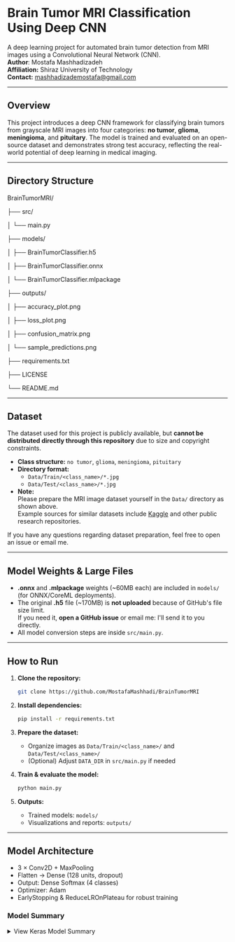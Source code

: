# Brain Tumor MRI Classification Using Deep CNN

A deep learning project for automated brain tumor detection from MRI images using a Convolutional Neural Network (CNN).  
**Author**: Mostafa Mashhadizadeh  
**Affiliation:** Shiraz University of Technology  
**Contact:** mashhadizademostafa@gmail.com

---

## Overview

This project introduces a deep CNN framework for classifying brain tumors from grayscale MRI images into four categories: **no tumor**, **glioma**, **meningioma**, and **pituitary**. The model is trained and evaluated on an open-source dataset and demonstrates strong test accuracy, reflecting the real-world potential of deep learning in medical imaging.

---

## Directory Structure

BrainTumorMRI/

├── src/

│ └── main.py

├── models/

│ ├── BrainTumorClassifier.h5

│ ├── BrainTumorClassifier.onnx

│ └── BrainTumorClassifier.mlpackage

├── outputs/

│ ├── accuracy_plot.png

│ ├── loss_plot.png

│ ├── confusion_matrix.png

│ └── sample_predictions.png

├── requirements.txt

├── LICENSE

└── README.md

---

## Dataset

The dataset used for this project is publicly available, but **cannot be distributed directly through this repository** due to size and copyright constraints.

- **Class structure:** `no tumor`, `glioma`, `meningioma`, `pituitary`
- **Directory format:**
    - `Data/Train/<class_name>/*.jpg`
    - `Data/Test/<class_name>/*.jpg`
- **Note:**  
  Please prepare the MRI image dataset yourself in the `Data/` directory as shown above.  
  Example sources for similar datasets include [Kaggle](https://www.kaggle.com/) and other public research repositories.

If you have any questions regarding dataset preparation, feel free to open an issue or email me.

---

## Model Weights & Large Files

- **.onnx** and **.mlpackage** weights (~60MB each) are included in `models/` (for ONNX/CoreML deployments).
- The original **.h5** file (~170MB) is **not uploaded** because of GitHub's file size limit.  
  If you need it, **open a GitHub issue** or email me: I'll send it to you directly.
- All model conversion steps are inside `src/main.py`.

---

## How to Run

1. **Clone the repository:**
    ```bash cd BrainTumorMRI
    git clone https://github.com/MostafaMashhadi/BrainTumorMRI
    ```

2. **Install dependencies:**
    ```bash cd BrainTumorMRI
    pip install -r requirements.txt
    ```

3. **Prepare the dataset:**
    - Organize images as `Data/Train/<class_name>/` and `Data/Test/<class_name>/`
    - (Optional) Adjust `DATA_DIR` in `src/main.py` if needed

4. **Train & evaluate the model:**
    ```bash cd src
    python main.py
    ```

5. **Outputs:**
    - Trained models: `models/`
    - Visualizations and reports: `outputs/`

---

## Model Architecture

- 3 × Conv2D + MaxPooling
- Flatten → Dense (128 units, dropout)
- Output: Dense Softmax (4 classes)
- Optimizer: Adam
- EarlyStopping & ReduceLROnPlateau for robust training

### Model Summary

<details>
<summary>View Keras Model Summary</summary>
Model: "sequential"
```
_________________________________________________________________
 Layer (type)                Output Shape              Param #
_________________________________________________________________
 conv2d (Conv2D)             (None, 254, 254, 32)      320

 max_pooling2d (MaxPooling2D  (None, 127, 127, 32)     0
 )

 conv2d_1 (Conv2D)           (None, 125, 125, 64)      18496

 max_pooling2d_1 (MaxPooling  (None, 62, 62, 64)       0
 2D)

 conv2d_2 (Conv2D)           (None, 60, 60, 128)       73856

 max_pooling2d_2 (MaxPooling  (None, 30, 30, 128)      0
 2D)

 flatten (Flatten)           (None, 115200)            0

 dense (Dense)               (None, 128)               14745728

 dropout (Dropout)           (None, 128)               0

 dense_1 (Dense)             (None, 4)                 516
_________________________________________________________________
Total params: 14,838,916
Trainable params: 14,838,916
Non-trainable params: 0
_________________________________________________________________
```
</details>

---

## Results

### Training & Validation Accuracy

![Accuracy Curve - Training and Validation](outputs/accuracy_plot.png)

### Training & Validation Loss

![Loss Curve - Training and Validation](outputs/loss_plot.png)

### Confusion Matrix

![Confusion Matrix](outputs/confusion_matrix.png)

### Sample Predictions

![Sample Predictions - Test Set](outputs/sample_predictions.png)

---

## License

Distributed under the MIT License.  
See [`LICENSE`](LICENSE) for full license text.

---

## Citation

If you use this code or results, please cite:

> Mostafa Mashhadizadeh, *Brain Tumor Detection from MRI with Deep CNN*, Shiraz University of Technology (2024)

---

## Contact

For questions, issues, or **to request model weights**:
- Open a GitHub [issue](https://github.com/MostafaMashhadi/BrainTumorMRI/issues)
- or email: mashhadizademostafa@gmail.com

---

*For more information and in-depth results, refer to the related academic article in the repository.*

